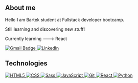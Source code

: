 <a href="https://www.fotosik.pl/zdjecie/2cfda6d74fb5c453" target="_blank"><img src="https://images92.fotosik.pl/575/2cfda6d74fb5c453med.png" border="0" alt="" /></a>


## About me
 Hello  I am Bartek student at Fullstack developer bootcamp.  
 
 Still learning and discovering new stuff!
 
 Currently learning ---> React
 
 

<p dir="auto"><a href="mailto:b.bartek987@gmail.com"><img alt="Gmail Badge" src="https://img.shields.io/badge/-Gmail-c14438?style=flat-square&logo=Gmail&logoColor=white&link=mailto:b.bartek987@gmail.com">
</a>
<a href="https://www.linkedin.com/in/bartek-bartosik-224534208/" rel="nofollow"><img alt="LinkedIn" src="https://img.shields.io/badge/-LinkedIn-blue?style=flat-square&logo=Linkedin&logoColor=white&link=https://www.linkedin.com/in/bartek-bartosik-224534208/">
</a></p>


## Technologies

<p dir="auto"><a href="https://github.com/Bartek9090"><img alt="HTML5" src="https://img.shields.io/badge/-HTML5-E34F26?style=flat-square&logo=html5&logoColor=white">
</a>
<a href="https://github.com/Bartek9090"><img alt="CSS" src="https://img.shields.io/badge/-CSS-1572B6?style=flat-square&logo=css3&link=https://github.com/Bartek9090">
</a>
<a href="https://github.com/Bartek9090"><img alt="Sass" src="https://img.shields.io/badge/-Sass-black?style=flat-square&logo=Sass&logoColor=pink">
</a>
<a href="https://github.com/Bartek9090"><img alt="JavaScript" src="https://img.shields.io/badge/-JavaScript-black?style=flat-square&logo=javascript&link=https://github.com/Bartek9090">
</a>
<a href="https://github.com/Bartek9090"><img alt="Git" src="https://img.shields.io/badge/-Git-black?style=flat-square&logo=git&link=https://github.com/Bartek9090">
</a>
<a href="https://github.com/Bartek9090"><img alt="React" src="https://img.shields.io/badge/-React-black?style=flat-square&logo=react&link=https://github.com/Bartek9090">
</a>
<a href="https://github.com/Bartek9090/"><img alt="Python" src="https://img.shields.io/badge/-Python-blue">
</a>
</a>
</p>
